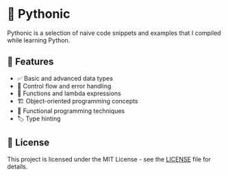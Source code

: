 # 🐍 Pythonic

 Pythonic is a selection of naive code snippets and examples that I compiled while learning Python.

## 🌟 Features

- ✅ Basic and advanced data types
- 🔀 Control flow and error handling
- 🧮 Functions and lambda expressions
- 🏗️ Object-oriented programming concepts
- 🧩 Functional programming techniques
- 🏷️ Type hinting

## 📜 License

This project is licensed under the MIT License - see the [LICENSE](LICENSE) file for details.
